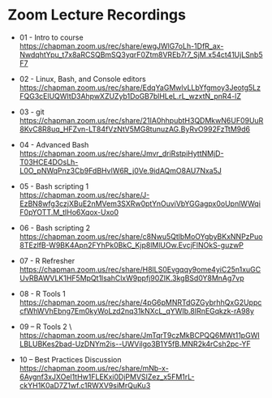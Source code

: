# Zoom Lecture Recordings

* 01 - Intro to course \
https://chapman.zoom.us/rec/share/ewgJWlG7oLh-1DfR_ax-NwdqhtYpu_t7x8aRCSQBmSQ3yqrF0Ztm8VREb7r7_SjM.x54ct41UjLSnb5F7

* 02 - Linux, Bash, and Console editors \
https://chapman.zoom.us/rec/share/EdqYaGMwlvLLbYfgmoy3Jeotg5LzFQG3cElUQWItD3AhpwXZUZyb1DoGB7blHLeL.rL_wzxtN_pnR4-lZ

* 03 - git \
https://chapman.zoom.us/rec/share/21IA0hhpubtH3QDMkwN6UF09UuR8KvC8R8uq_HFZvn-LT84fVzNtV5MG8tunuzAG.ByRvO992FzTtM9d6

* 04 - Advanced Bash \
https://chapman.zoom.us/rec/share/Jmvr_driRstpiHyttNMjD-T03HCE4DOsLh-L0O_pNWqPnz3Cb9FdBHvlW6R_j0Ve.9idAQmO8AU7Nxa5J

* 05 - Bash scripting 1\
https://chapman.zoom.us/rec/share/J-EzBN8wfg3czjXBuE2nMVem3SXRw0ptYnOuviVbYGGagpx0oUpnlWWqiF0pYOTT.M_tlHo6Xqox-Uxo0

* 06 - Bash scripting 2\
https://chapman.zoom.us/rec/share/c8Nwu5QtlbMoOYgbyBKxNNPzPuo8TEzlfB-W9BK4Apn2FYhPk0BkC_Kjp8lMlUOw.EvcjFlNOkS-guzwP

* 07 - R Refresher \
https://chapman.zoom.us/rec/share/H8lLS0Evgqqy9ome4yiC25n1xuGCUvRBAWVLK1HF5MpQt1lsahClxW9ppfj90ZIK.3kgBSd0Y8MnAg7vp

* 08 - R Tools 1 \
https://chapman.zoom.us/rec/share/4pG6pMNRTdGZGybrhhQxG2UppccfWhWVhEbng7Em0kyWoLzd2nq31kNXcL_qYWIb.8IRnEGqkzk-rA98y

* 09 – R Tools 2 \ 
https://chapman.zoom.us/rec/share/JmTqrT9czMkBCPQQ6MWt11pGWILBLUBKes2bad-UzDNYm2is--UWVilgo3B1Y5fB.MNR2k4rCsh2pc-YF 

* 10 – Best Practices Discussion \
https://chapman.zoom.us/rec/share/mNb-x-6Aygnf3xJXOel1tHw1FLEKxi0DjPMVSIZez_x5FM1rL-ckYH1K0aD7Z1wf.c1RWXV9siMrQuKu3 
